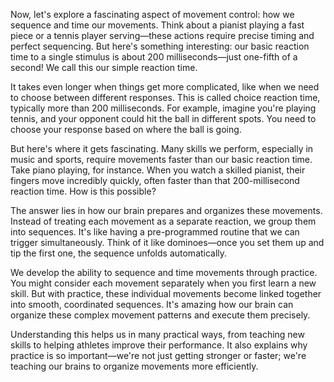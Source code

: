 Now, let's explore a fascinating aspect of movement control: how we sequence and time our movements. Think about a pianist playing a fast piece or a tennis player serving—these actions require precise timing and perfect sequencing. But here's something interesting: our basic reaction time to a single stimulus is about 200 milliseconds—just one-fifth of a second! We call this our simple reaction time.

It takes even longer when things get more complicated, like when we need to choose between different responses. This is called choice reaction time, typically more than 200 milliseconds. For example, imagine you're playing tennis, and your opponent could hit the ball in different spots. You need to choose your response based on where the ball is going.

But here's where it gets fascinating. Many skills we perform, especially in music and sports, require movements faster than our basic reaction time. Take piano playing, for instance. When you watch a skilled pianist, their fingers move incredibly quickly, often faster than that 200-millisecond reaction time. How is this possible?

The answer lies in how our brain prepares and organizes these movements. Instead of treating each movement as a separate reaction, we group them into sequences. It's like having a pre-programmed routine that we can trigger simultaneously. Think of it like dominoes—once you set them up and tip the first one, the sequence unfolds automatically.

We develop the ability to sequence and time movements through practice. You might consider each movement separately when you first learn a new skill. But with practice, these individual movements become linked together into smooth, coordinated sequences. It's amazing how our brain can organize these complex movement patterns and execute them precisely.

Understanding this helps us in many practical ways, from teaching new skills to helping athletes improve their performance. It also explains why practice is so important—we're not just getting stronger or faster; we're teaching our brains to organize movements more efficiently.